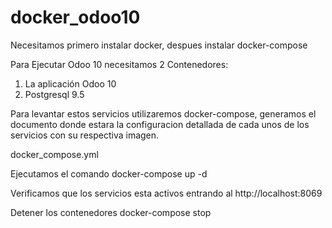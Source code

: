 # docker_odoo10
Necesitamos primero instalar docker,  despues instalar docker-compose

Para Ejecutar Odoo 10 necesitamos 2 Contenedores:
1) La aplicación Odoo 10
2) Postgresql 9.5

Para levantar estos servicios utilizaremos docker-compose, generamos el documento donde estara la configuracion detallada de cada unos de los servicios con su respectiva imagen.

  docker_compose.yml

Ejecutamos el comando
  docker-compose up -d

Verificamos que los servicios esta activos entrando al http://localhost:8069

Detener los contenedores
  docker-compose stop



